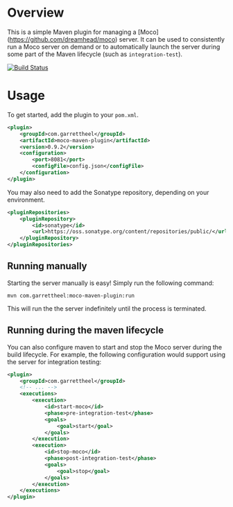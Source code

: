 Overview
=============

This is a simple Maven plugin for managing a [Moco] (https://github.com/dreamhead/moco) server. It can be used to consistently
run a Moco server on demand or to automatically launch the server during some part of the Maven lifecycle (such as `integration-test`).

[![Build Status](https://travis-ci.org/htynkn/moco-maven-plugin.svg?branch=master)](https://travis-ci.org/htynkn/moco-maven-plugin)

Usage
=============

To get started, add the plugin to your `pom.xml`.

```xml
<plugin>
    <groupId>com.garrettheel</groupId>
    <artifactId>moco-maven-plugin</artifactId>
    <version>0.9.2</version>
    <configuration>
        <port>8081</port>
        <configFile>config.json</configFile>
    </configuration>
</plugin>
```

You may also need to add the Sonatype repository, depending on your environment.

```xml
<pluginRepositories>
    <pluginRepository>
        <id>sonatype</id>
        <url>https://oss.sonatype.org/content/repositories/public/</url>
    </pluginRepository>
</pluginRepositories>
```

## Running manually

Starting the server manually is easy! Simply run the following command:

```
mvn com.garrettheel:moco-maven-plugin:run
```

This will run the the server indefinitely until the process is terminated.

## Running during the maven lifecycle

You can also configure maven to start and stop the Moco server during the build lifecycle. For example, the following configuration would support using the server for integration testing:

```xml
<plugin>
    <groupId>com.garrettheel</groupId>
    <!-- ... -->
    <executions>
        <execution>
            <id>start-moco</id>
            <phase>pre-integration-test</phase>
            <goals>
                <goal>start</goal>
            </goals>
        </execution>
        <execution>
            <id>stop-moco</id>
            <phase>post-integration-test</phase>
            <goals>
                <goal>stop</goal>
            </goals>
        </execution>
    </executions>
</plugin>
```
